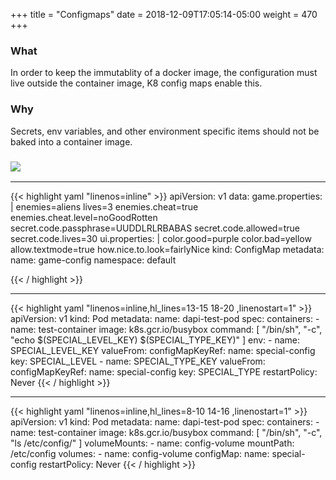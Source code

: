 +++
title = "Configmaps"
date = 2018-12-09T17:05:14-05:00
weight = 470
+++

### What

In order to keep the immutablity of a docker image, the configuration must live outside the container image, 
K8 config maps enable this. 

### Why
Secrets, env variables, and other environment specific items should not be baked into a container image.


### ![](/louk8cnc-intro-k8s/images/kubernetes/cm.png) 

---


{{< highlight yaml "linenos=inline" >}}
apiVersion: v1
data:
  game.properties: |
    enemies=aliens
    lives=3
    enemies.cheat=true
    enemies.cheat.level=noGoodRotten
    secret.code.passphrase=UUDDLRLRBABAS
    secret.code.allowed=true
    secret.code.lives=30
  ui.properties: |
    color.good=purple
    color.bad=yellow
    allow.textmode=true
    how.nice.to.look=fairlyNice
kind: ConfigMap
metadata:
  name: game-config
  namespace: default
  
{{< / highlight >}}

---


{{< highlight yaml "linenos=inline,hl_lines=13-15 18-20 ,linenostart=1" >}}
apiVersion: v1
kind: Pod
metadata:
  name: dapi-test-pod
spec:
  containers:
    - name: test-container
      image: k8s.gcr.io/busybox
      command: [ "/bin/sh", "-c", "echo $(SPECIAL_LEVEL_KEY) $(SPECIAL_TYPE_KEY)" ]
      env:
        - name: SPECIAL_LEVEL_KEY
          valueFrom:
            configMapKeyRef:
              name: special-config
              key: SPECIAL_LEVEL
        - name: SPECIAL_TYPE_KEY
          valueFrom:
            configMapKeyRef:
              name: special-config
              key: SPECIAL_TYPE
  restartPolicy: Never
{{< / highlight >}}

---


{{< highlight yaml "linenos=inline,hl_lines=8-10 14-16 ,linenostart=1" >}}
apiVersion: v1
kind: Pod
metadata:
  name: dapi-test-pod
spec:
  containers:
    - name: test-container
      image: k8s.gcr.io/busybox
      command: [ "/bin/sh", "-c", "ls /etc/config/" ]
      volumeMounts:
      - name: config-volume
        mountPath: /etc/config
  volumes:
    - name: config-volume
      configMap:
        name: special-config
  restartPolicy: Never
{{< / highlight >}}

